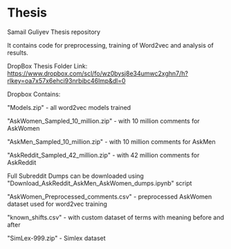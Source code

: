 # Thesis
Samail Guliyev Thesis repository

It contains code for preprocessing, training of Word2vec and analysis of results. 

DropBox Thesis Folder Link: https://www.dropbox.com/scl/fo/wz0bysj8e34umwc2xghn7/h?rlkey=oa7x57x6ehci93nrbibc46lmp&dl=0

Dropbox Contains:

"Models.zip" - all word2vec models trained

"AskWomen_Sampled_10_million.zip" - with 10 million comments for AskWomen

"AskMen_Sampled_10_million.zip" - with 10 million comments for AskMen

"AskReddit_Sampled_42_million.zip" - with 42 million comments for AskReddit

Full Subreddit Dumps can be downloaded using "Download_AskReddit_AskMen_AskWomen_dumps.ipynb" script

"AskWomen_Preprocessed_comments.csv" - preprocessed AskWomen dataset used for word2vec training





"known_shifts.csv" - with custom dataset of terms with meaning before and after 

"SimLex-999.zip" - Simlex dataset







